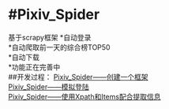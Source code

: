 #Pixiv_Spider
=========================
基于scrapy框架
*自动登录<br />
*自动爬取前一天的综合榜TOP50<br />
*自动下载<br />
*功能正在完善中<br />
##开发过程：
[Pixiv_Spider——创建一个框架](http://www.monburan.cn/?p=327)<br />
[Pixiv_Spider——模拟登陆](http://www.monburan.cn/?p=367)<br />
[Pixiv_Spider——使用Xpath和Items配合提取信息](http://www.monburan.cn/?p=334)<br />
